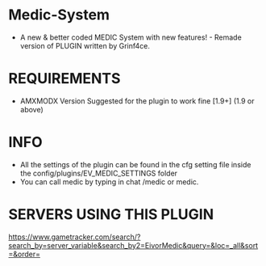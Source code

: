 # Medic-System
- A new & better coded MEDIC System with new features! - Remade version of PLUGIN written by Grinf4ce.

# REQUIREMENTS

- AMXMODX Version Suggested for the plugin to work fine [1.9+] (1.9 or above)

# INFO

- All the settings of the plugin can be found in the cfg setting file inside the config/plugins/EV_MEDIC_SETTINGS folder
- You can call medic by typing in chat /medic or medic.

# SERVERS USING THIS PLUGIN

https://www.gametracker.com/search/?search_by=server_variable&search_by2=EivorMedic&query=&loc=_all&sort=&order=
